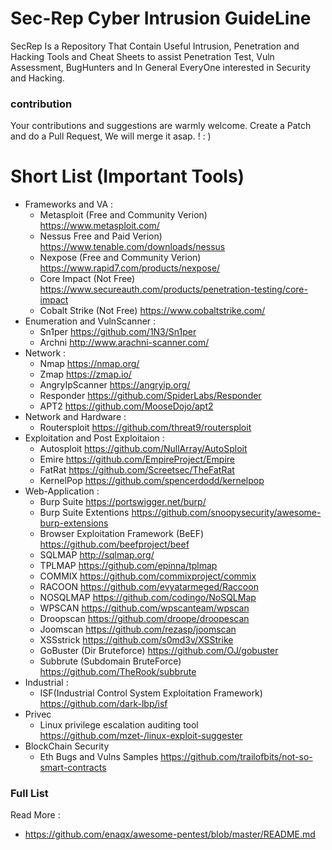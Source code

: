 # Sec-Rep Cyber Intrusion GuideLine
SecRep Is a Repository That Contain Useful Intrusion, Penetration and Hacking Tools  and Cheat Sheets to assist Penetration Test, Vuln Assessment, BugHunters and In General EveryOne interested in Security and Hacking. 
### contribution
Your contributions and suggestions are warmly welcome. Create a Patch and do a Pull Request, We will merge it asap. ! : ) 

# Short List (Important Tools) 
- Frameworks and VA  : 
    - Metasploit (Free and Community Verion)  https://www.metasploit.com/
    - Nessus Free and Paid Verion) https://www.tenable.com/downloads/nessus
    - Nexpose (Free and Community Verion) https://www.rapid7.com/products/nexpose/
    - Core Impact (Not Free) https://www.secureauth.com/products/penetration-testing/core-impact
    - Cobalt Strike (Not Free) https://www.cobaltstrike.com/
- Enumeration and VulnScanner : 
    - Sn1per https://github.com/1N3/Sn1per
    - Archni http://www.arachni-scanner.com/
- Network : 
    - Nmap https://nmap.org/
    - Zmap https://zmap.io/
    - AngryIpScanner https://angryip.org/
    - Responder https://github.com/SpiderLabs/Responder
    - APT2 https://github.com/MooseDojo/apt2
- Network and Hardware : 
    - Routersploit https://github.com/threat9/routersploit
-   Exploitation and Post Exploitaion : 
    - Autosploit https://github.com/NullArray/AutoSploit
    - Emire https://github.com/EmpireProject/Empire
    - FatRat https://github.com/Screetsec/TheFatRat
    - KernelPop https://github.com/spencerdodd/kernelpop
- Web-Application : 
    - Burp Suite https://portswigger.net/burp/
    - Burp Suite Extentions https://github.com/snoopysecurity/awesome-burp-extensions
    - Browser Exploitation Framework (BeEF) https://github.com/beefproject/beef
    - SQLMAP http://sqlmap.org/
    - TPLMAP https://github.com/epinna/tplmap
    - COMMIX https://github.com/commixproject/commix
    - RACOON https://github.com/evyatarmeged/Raccoon
    - NOSQLMAP https://github.com/codingo/NoSQLMap
    - WPSCAN https://github.com/wpscanteam/wpscan
    - Droopscan https://github.com/droope/droopescan
    - Joomscan https://github.com/rezasp/joomscan
    - XSSstrick https://github.com/s0md3v/XSStrike
    - GoBuster (Dir Bruteforce) https://github.com/OJ/gobuster 
    - Subbrute (Subdomain BruteForce) https://github.com/TheRook/subbrute
- Industrial : 
    - ISF(Industrial Control System Exploitation Framework) https://github.com/dark-lbp/isf
- Privec
    - Linux privilege escalation auditing tool  https://github.com/mzet-/linux-exploit-suggester
- BlockChain Security 
    - Eth Bugs and Vulns Samples  https://github.com/trailofbits/not-so-smart-contracts
### Full List 

Read More : 
  * https://github.com/enaqx/awesome-pentest/blob/master/README.md
